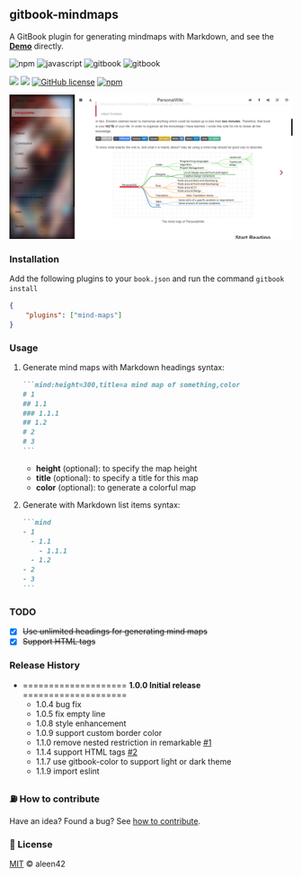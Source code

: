 ## gitbook-mindmaps

A GitBook plugin for generating mindmaps with Markdown, and see the [**Demo**](https://wiki.aleen42.com/#about) directly.

![npm](https://badges.aleen42.com/src/npm.svg) ![javascript](https://badges.aleen42.com/src/javascript.svg) ![gitbook](https://badges.aleen42.com/src/gitbook_1.svg) ![gitbook](https://badges.aleen42.com/src/gitbook_2.svg)

![](https://img.shields.io/badge/%20%20JavaScript-%20%20%20%2020,233L-f1e05a.svg) ![](https://img.shields.io/badge/%20%20CSS-%20%20%20%2029L-563d7c.svg) [![GitHub license](https://img.shields.io/badge/license-MIT-blue.svg)](https://raw.githubusercontent.com/aleen42/gitbook-mindmaps/master/LICENSE) [![npm](https://img.shields.io/npm/dt/gitbook-plugin-mind-maps.svg)](https://www.npmjs.com/package/gitbook-plugin-mind-maps)

![mind-maps](./preview.png)

### Installation

Add the following plugins to your `book.json` and run the command `gitbook install`

```json
{
	"plugins": ["mind-maps"]
}
```

### Usage

1. Generate mind maps with Markdown headings syntax:

    ````markdown
    ```mind:height=300,title=a mind map of something,color
    # 1
    ## 1.1
    ### 1.1.1
    ## 1.2
    # 2
    # 3
    ```
    ````

    - **height** (optional): to specify the map height
    - **title** (optional): to specify a title for this map
    - **color** (optional): to generate a colorful map

2. Generate with Markdown list items syntax:

    ````markdown
    ```mind
    - 1
      - 1.1
        - 1.1.1
      - 1.2
    - 2
    - 3
    ``` 
    ````

### TODO

- [x] ~~Use unlimited headings for generating mind maps~~
- [x] ~~Support HTML tags~~

### Release History

* ==================== **1.0.0 Initial release** ====================
 	* 1.0.4 bug fix
 	* 1.0.5 fix empty line
 	* 1.0.8 style enhancement
 	* 1.0.9 support custom border color
    * 1.1.0 remove nested restriction in remarkable [#1](https://github.com/aleen42/gitbook-mindmaps/issues/1)
    * 1.1.4 support HTML tags [#2](https://github.com/aleen42/gitbook-mindmaps/issues/2)
    * 1.1.7 use gitbook-color to support light or dark theme
    * 1.1.9 import eslint

### :fuelpump: How to contribute

Have an idea? Found a bug? See [how to contribute](https://wiki.aleen42.com/contribution.html).

### :scroll: License

[MIT](https://wiki.aleen42.com/MIT.html) © aleen42

